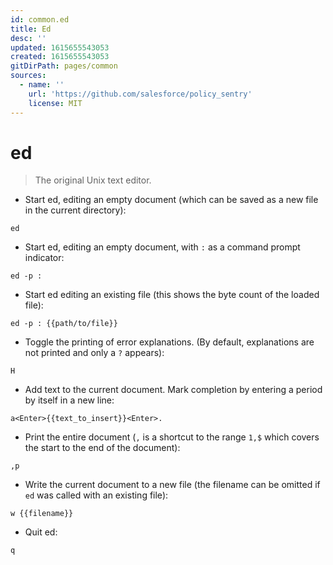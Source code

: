 ```yaml
---
id: common.ed
title: Ed
desc: ''
updated: 1615655543053
created: 1615655543053
gitDirPath: pages/common
sources:
  - name: ''
    url: 'https://github.com/salesforce/policy_sentry'
    license: MIT
---
```

# ed

> The original Unix text editor.

- Start ed, editing an empty document (which can be saved as a new file in the current directory):

`ed`

- Start ed, editing an empty document, with `:` as a command prompt indicator:

`ed -p :`

- Start ed editing an existing file (this shows the byte count of the loaded file):

`ed -p : {{path/to/file}}`

- Toggle the printing of error explanations. (By default, explanations are not printed and only a `?` appears):

`H`

- Add text to the current document. Mark completion by entering a period by itself in a new line:

`a<Enter>{{text_to_insert}}<Enter>.`

- Print the entire document (`,` is a shortcut to the range `1,$` which covers the start to the end of the document):

`,p`

- Write the current document to a new file (the filename can be omitted if `ed` was called with an existing file):

`w {{filename}}`

- Quit ed:

`q`


